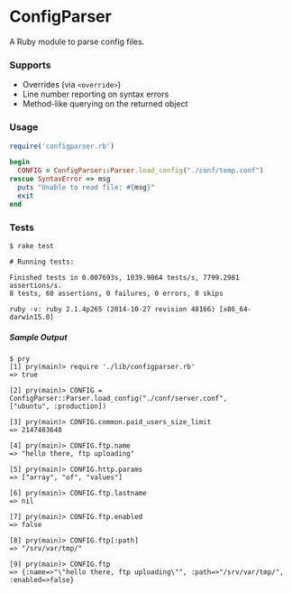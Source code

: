ConfigParser
===

A Ruby module to parse config files.

### Supports 
- Overrides (via `<override>`)
- Line number reporting on syntax errors
- Method-like querying on the returned object

### Usage

```ruby
require('configparser.rb')

begin 
  CONFIG = ConfigParser::Parser.load_config("./conf/temp.conf")
rescue SyntaxError => msg
  puts "Unable to read file: #{msg}"
  exit
end
```

### Tests
```
$ rake test

# Running tests:

Finished tests in 0.007693s, 1039.9064 tests/s, 7799.2981 assertions/s.
8 tests, 60 assertions, 0 failures, 0 errors, 0 skips

ruby -v: ruby 2.1.4p265 (2014-10-27 revision 48166) [x86_64-darwin15.0]
```

##### Sample Output

```
$ pry
[1] pry(main)> require './lib/configparser.rb'
=> true

[2] pry(main)> CONFIG = ConfigParser::Parser.load_config("./conf/server.conf", 
["ubuntu", :production])

[3] pry(main)> CONFIG.common.paid_users_size_limit
=> 2147483648

[4] pry(main)> CONFIG.ftp.name
=> "hello there, ftp uploading"

[5] pry(main)> CONFIG.http.params
=> ["array", "of", "values"]

[6] pry(main)> CONFIG.ftp.lastname
=> nil

[7] pry(main)> CONFIG.ftp.enabled
=> false

[8] pry(main)> CONFIG.ftp[:path]
=> "/srv/var/tmp/"

[9] pry(main)> CONFIG.ftp
=> {:name=>"\"hello there, ftp uploading\"", :path=>"/srv/var/tmp/", :enabled=>false}
```

